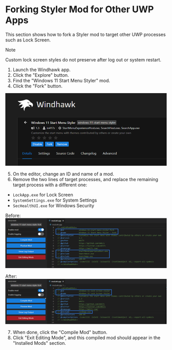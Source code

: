 # Forking Styler Mod for Other UWP Apps
This section shows how to fork a Styler mod to target other UWP processes such as Lock Screen.

> [!NOTE]
> Custom lock screen styles do not preserve after log out or system restart.

1. Launch the Windhawk app.
2. Click the "Explore" button.
3. Find the "Windows 11 Start Menu Styler" mod.
4. Click the "Fork" button.

![](/screenshots/Fork1.png)

5. On the editor, change an ID and name of a mod.
6. Remove the two lines of target processes, and replace the remaining target process with a different one:
  - `LockApp.exe` for Lock Screen
  - `SystemSettings.exe` for System Settings
  - `SecHealthUI.exe` for Windows Security

Before:
![](/screenshots/Fork2.png)

After:
![](/screenshots/Fork3.png)

7. When done, click the "Compile Mod" button.
8. Click "Exit Editing Mode", and this compiled mod should appear in the "Installed Mods" section.
